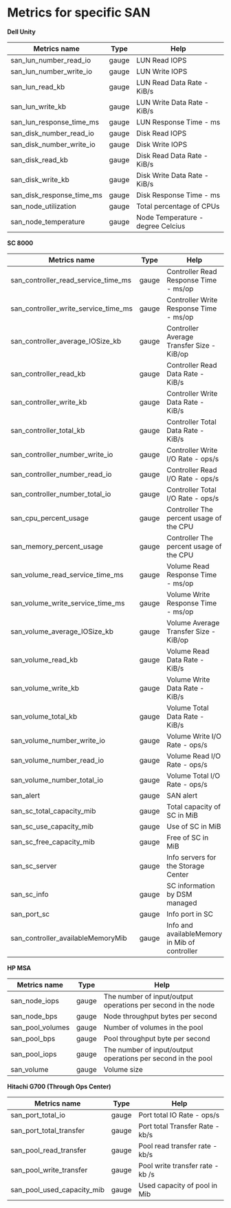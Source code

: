 # Metrics for specific SAN

**Dell Unity**

| Metrics name              | Type  | Help                              |
| ------------------------- | ----- | --------------------------------- |
| san_lun_number_read_io    | gauge | LUN Read IOPS                     |
| san_lun_number_write_io   | gauge | LUN Write IOPS                    |
| san_lun_read_kb           | gauge | LUN Read Data Rate - KiB/s        |
| san_lun_write_kb          | gauge | LUN Write Data Rate - KiB/s       |
| san_lun_response_time_ms  | gauge | LUN Response Time - ms            |
| san_disk_number_read_io   | gauge | Disk Read IOPS                    |
| san_disk_number_write_io  | gauge | Disk Write IOPS                   |
| san_disk_read_kb          | gauge | Disk Read Data Rate - KiB/s       |
| san_disk_write_kb         | gauge | Disk Write Data Rate - KiB/s      |
| san_disk_response_time_ms | gauge | Disk Response Time - ms           |
| san_node_utilization      | gauge | Total percentage of CPUs          |
| san_node_temperature      | gauge | Node Temperature - degree Celcius |

**SC 8000**

| Metrics name                         | Type  | Help                                          |
| ------------------------------------ | ----- | --------------------------------------------- |
| san_controller_read_service_time_ms  | gauge | Controller Read Response Time - ms/op         |
| san_controller_write_service_time_ms | gauge | Controller Write Response Time - ms/op        |
| san_controller_average_IOSize_kb     | gauge | Controller Average Transfer Size - KiB/op     |
| san_controller_read_kb               | gauge | Controller Read Data Rate - KiB/s             |
| san_controller_write_kb              | gauge | Controller Write Data Rate - KiB/s            |
| san_controller_total_kb              | gauge | Controller Total Data Rate - KiB/s            |
| san_controller_number_write_io       | gauge | Controller Write I/O Rate - ops/s             |
| san_controller_number_read_io        | gauge | Controller Read I/O Rate - ops/s              |
| san_controller_number_total_io       | gauge | Controller Total I/O Rate - ops/s             |
| san_cpu_percent_usage                | gauge | Controller The percent usage of the CPU       |
| san_memory_percent_usage             | gauge | Controller The percent usage of the CPU       |
| san_volume_read_service_time_ms      | gauge | Volume Read Response Time - ms/op             |
| san_volume_write_service_time_ms     | gauge | Volume Write Response Time - ms/op            |
| san_volume_average_IOSize_kb         | gauge | Volume Average Transfer Size - KiB/op         |
| san_volume_read_kb                   | gauge | Volume Read Data Rate - KiB/s                 |
| san_volume_write_kb                  | gauge | Volume Write Data Rate - KiB/s                |
| san_volume_total_kb                  | gauge | Volume Total Data Rate - KiB/s                |
| san_volume_number_write_io           | gauge | Volume Write I/O Rate - ops/s                 |
| san_volume_number_read_io            | gauge | Volume Read I/O Rate - ops/s                  |
| san_volume_number_total_io           | gauge | Volume Total I/O Rate - ops/s                 |
| san_alert                            | gauge | SAN alert                                     |
| san_sc_total_capacity_mib            | gauge | Total capacity of SC in MiB                   |
| san_sc_use_capacity_mib              | gauge | Use of SC in MiB                              |
| san_sc_free_capacity_mib             | gauge | Free of SC in MiB                             |
| san_sc_server                        | gauge | Info servers for the Storage Center           |
| san_sc_info                          | gauge | SC information by DSM managed                 |
| san_port_sc                          | gauge | Info port in SC                               |
| san_controller_availableMemoryMib    | gauge | Info and availableMemory in Mib of controller |

**HP MSA**

| Metrics name     | Type  | Help                                                         |
| ---------------- | ----- | ------------------------------------------------------------ |
| san_node_iops    | gauge | The number of input/output operations per second in the node |
| san_node_bps     | gauge | Node throughput bytes per second                             |
| san_pool_volumes | gauge | Number of volumes in the pool                                |
| san_pool_bps     | gauge | Pool throughput byte per second                              |
| san_pool_iops    | gauge | The number of input/output operations per second in the pool |
| san_volume       | gauge | Volume size                                                  |

**Hitachi G700 (Through Ops Center)**

| **Metrics name**           | Type  | Help                             |
| -------------------------- | ----- | -------------------------------- |
| san_port_total_io          | gauge | Port total IO Rate - ops/s       |
| san_port_total_transfer    | gauge | Port total Transfer Rate - kb/s  |
| san_pool_read_transfer     | gauge | Pool read transfer rate - kb/s   |
| san_pool_write_transfer    | gauge | Pool write transfer rate - kb /s |
| san_pool_used_capacity_mib | gauge | Used capacity of pool in Mib     |
